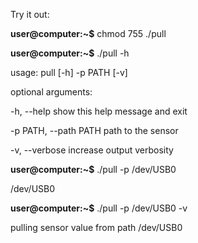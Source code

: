 Try it out:

**user@computer:~$** chmod 755 ./pull

**user@computer:~$** ./pull -h

usage: pull [-h] -p PATH [-v]

optional arguments:

  -h, --help            show this help message and exit

  -p PATH, --path PATH  path to the sensor

  -v, --verbose         increase output verbosity

**user@computer:~$** ./pull -p /dev/USB0

/dev/USB0

**user@computer:~$** ./pull -p /dev/USB0 -v

pulling sensor value from path /dev/USB0

